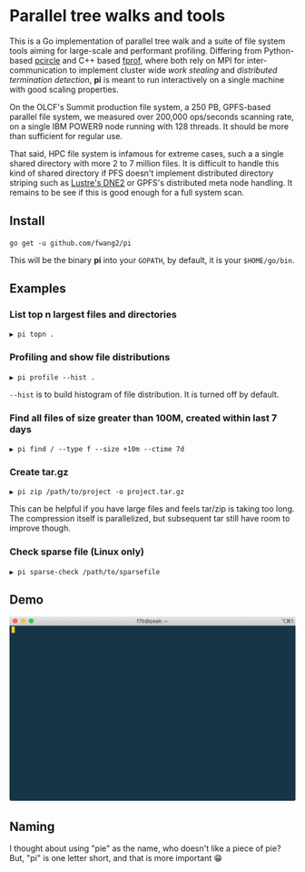 # Parallel tree walks and tools 

This is a Go implementation of parallel tree walk and a suite of file system tools aiming for large-scale and performant profiling. Differing from Python-based [pcircle](http://github.com/fwang2/pcircle) and C++ based [fprof](http://github.com/fwang2/fprof), where both rely on MPI for inter-communication to implement cluster wide _work stealing_ and _distributed termination detection_, **pi** is meant to run interactively on a single machine with good scaling properties. 

On the OLCF's Summit production file system, a 250 PB, GPFS-based parallel file
system, we measured over 200,000 ops/seconds scanning rate, on a single IBM
POWER9 node running with 128 threads. It should be more than sufficient for
regular use. 

That said, HPC
file system is infamous for extreme cases, such a a single shared directory with
more 2 to 7 million files. It is difficult to handle this kind of shared
directory if PFS doesn't implement distributed directory striping such as
[Lustre's
DNE2](http://cdn.opensfs.org/wp-content/uploads/2015/04/Scalability-Testing-of-DNE2-in-Lustre-27_Simms_V2.pdf)
or GPFS's distributed meta node handling. It remains to be see if this is good
enough for a full system scan.

## Install

```
go get -u github.com/fwang2/pi
```

This will be the binary **pi** into your `GOPATH`, by default, it is your `$HOME/go/bin`.

## Examples

### List top n largest files and directories

```
▶ pi topn .
```

### Profiling and show file distributions

```
▶ pi profile --hist .
```

`--hist` is to build histogram of file distribution. It is turned off by default.

### Find all files of size greater than 100M, created within last 7 days

```
▶ pi find / --type f --size +10m --ctime 7d
```
### Create tar.gz 

```
▶ pi zip /path/to/project -o project.tar.gz
```

This can be helpful if you have large files and feels tar/zip is taking too long. The compression itself is parallelized, but subsequent tar still have room to improve though. 


### Check sparse file (Linux only)

```
▶ pi sparse-check /path/to/sparsefile
```


## Demo

![](doc/tty.gif)

## Naming

I thought about using "pie" as the name, who doesn't like a piece of pie? But, "pi" is one letter short, and that is more important :grin:



